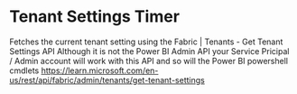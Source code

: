 # Tenant Settings Timer
Fetches the current tenant setting using the Fabric | Tenants - Get Tenant Settings API
Although it is not the Power BI Admin API your Service Pricipal / Admin account will work with this API and so will the Power BI powershell cmdlets
https://learn.microsoft.com/en-us/rest/api/fabric/admin/tenants/get-tenant-settings